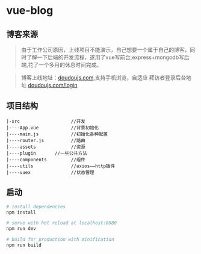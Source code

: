 # vue-blog

## 博客来源

> 由于工作公司原因，上线项目不能演示，自己想要一个属于自己的博客，同时了解一下后端的开发流程，遂用了vue写前台,express+mongodb写后端,花了一个多月的休息时间完成。

> 博客上线地址：[doudoujs.com](http://doudoujs.com),支持手机浏览，自适应 拜访者登录后台地址 [doudoujs.com/login](http://doudoujs.com/login)

## 项目结构

```
|-src  					//开发
|----App.vue  			//背景初始化
|----main.js  			//初始化各种配置
|----router.js  		//路由
|----assets  			//资源
|----plugin       //一些公共方法
|----components  		//组件
|----utils  			//axios——http插件
|----vuex  				//状态管理
```

## 启动

``` bash
# install dependencies
npm install

# serve with hot reload at localhost:8080
npm run dev

# build for production with minification
npm run build
```
